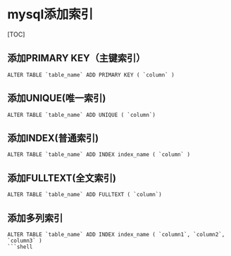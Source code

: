 # mysql添加索引

[TOC]

## 添加PRIMARY KEY（主键索引）
```shell
ALTER TABLE `table_name` ADD PRIMARY KEY ( `column` ) 
```

## 添加UNIQUE(唯一索引) 
```shell
ALTER TABLE `table_name` ADD UNIQUE ( `column`) 
```

## 添加INDEX(普通索引)
```shell
ALTER TABLE `table_name` ADD INDEX index_name ( `column` ) 
```

## 添加FULLTEXT(全文索引) 
```
ALTER TABLE `table_name` ADD FULLTEXT ( `column`) 
```

## 添加多列索引
```shell
ALTER TABLE `table_name` ADD INDEX index_name ( `column1`, `column2`, `column3` )
```shell